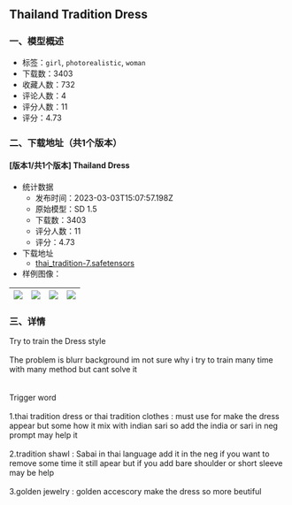 ## Thailand Tradition Dress
### 一、模型概述

- 标签：`girl`, `photorealistic`, `woman`
- 下载数：3403
- 收藏人数：732
- 评论人数：4
- 评分人数：11
- 评分：4.73

### 二、下载地址（共1个版本）

#### [版本1/共1个版本] Thailand Dress

- 统计数据
  - 发布时间：2023-03-03T15:07:57.198Z
  - 原始模型：SD 1.5
  - 下载数：3403
  - 评分人数：11
  - 评分：4.73
- 下载地址
  - [thai_tradition-7.safetensors](https://civitai.com/api/download/models/17804)
- 样例图像：

| <img src="https://image.civitai.com/xG1nkqKTMzGDvpLrqFT7WA/9cd9f4b8-7abc-475b-ef18-1141297d7400/width=450/182216.jpeg" /> | <img src="https://image.civitai.com/xG1nkqKTMzGDvpLrqFT7WA/5db5505e-81d8-4c25-8d3e-e3440749f900/width=450/182223.jpeg" /> | <img src="https://image.civitai.com/xG1nkqKTMzGDvpLrqFT7WA/6cd97d99-b3ab-4661-15ef-7e8945006f00/width=450/182222.jpeg" /> | <img src="https://image.civitai.com/xG1nkqKTMzGDvpLrqFT7WA/d387cbe8-3d4f-4d48-5461-84e7a714fe00/width=450/182221.jpeg" /> |
| ---- | ---- | ---- | ---- |


### 三、详情
<p>Try to train the Dress style<br /><br />The problem is blurr background im not sure why   i try to train many time with many method but cant solve it<br /><br /><br />Trigger word<br /><br /> 1.thai tradition dress or thai tradition clothes  : must use for make the dress appear but some how it mix with indian sari so    add the india or sari in neg prompt may help it<br /><br /> 2.tradition shawl :   Sabai in thai language    add it in the neg if you want to remove   some time it still apear but if you add bare shoulder or short sleeve   may be help<br /><br /> 3.golden jewelry : golden accescory make the dress so more beutiful</p>
